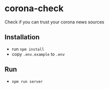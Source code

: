 # corona-check

Check if you can trust your corona news sources

## Installation

- run `npm install`
- copy `.env.example` to `.env`

## Run

- `npm run server`
